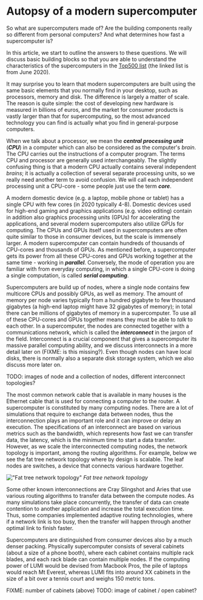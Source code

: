 # Autopsy of a modern supercomputer

So what are supercomputers made of? Are the building components really so
different from personal computers? And what determines how fast a
supercomputer is?

In this article, we start to outline the answers to these questions. We will
discuss basic building blocks so that you are able to understand the
characteristics of the supercomputers in the
[Top500 list](https://www.top500.org/lists/top500/2020/06/) (the linked list
is from June 2020).

It may surprise you to learn that modern supercomputers are built using the
same basic elements that you normally find in your desktop, such as
processors, memory and disk. The difference is largely a matter of scale. The
reason is quite simple: the cost of developing new hardware is measured in
billions of euros, and the market for consumer products is vastly larger than
that for supercomputing, so the most advanced technology you can find is
actually what you find in general-purpose computers.

When we talk about a processor, we mean the _**central processing unit**_
(_**CPU**_) in a computer which can also be considered as the computer's
_brain_. The CPU carries out the instructions of a computer program. The terms
CPU and processor are generally used interchangeably. The slightly confusing
thing is that a modern CPU actually contains several independent _brains_; it
is actually a collection of several separate processing units, so we really
need another term to avoid confusion. We will call each independent processing
unit a CPU-core - some people just use the term **_core_**.

A modern domestic device (e.g. a laptop, mobile phone or tablet) has a single
CPU with few cores (in 2020 typically 4-8). Domestic devices used for high-end
gaming and graphics applications (e.g. video editing) contain in addition also
graphics processing units (GPUs) for accelerating the applications, and
several modern supercomputers also utilize GPUs for computing. The CPUs and
GPUs itself used in supercomputers are often quite similar to those in
consumer devices, but the scale is immensely larger. A modern supercomputer
can contain hundreds of thousands of CPU-cores and thousands of GPUs. As
mentioned before, a supercomputer gets its power from all these CPU-cores and
GPUs working together at the same time - working in _**parallel**_.
Conversely, the mode of operation you are familiar with from everyday
computing, in which a single CPU-core is doing a single computation, is called
_**serial computing**_.

Supercomputers are build up of nodes, where a single node contains few
multicore CPUs and possibly GPUs, as well as memory. The amount of memory per
node varies typically from a hundred gigabyte to few thousand gigabytes (a
high-end laptop might have 32 gigabytes of memory); in total there can be
millions of gigabytes of memory in a supercomputer. To use all of these
CPU-cores and GPUs together means they must be able to _talk_ to each other.
In a supercomputer, the nodes are connected together with a communications
network, which is called the _**interconnect**_ in the jargon of the field.
Interconnect is a crucial component that gives a supercomputer its massive parallel computing ability, and
we discuss interconnects in a more detail later on (FIXME: is this missing?).
Even though nodes can have local disks, there is normally also a separate
disk storage system, which we also discuss more later on.

TODO: images of node and a collection of nodes, different interconnect
topologies?


The most common network cable that is available in many houses is the Ethernet 
cable that is used for connecting a computer to the router.
A supercomputer is constituted by many computing nodes. There are a lot of 
simulations that require to exchange data between nodes, thus the 
interconnection plays an important role and it can improve or delay an execution.
The specifications of an interconnect are based on various metrics such as the bandwidth, 
which represents how fast we can transfer data, the latency, which is the minimum 
time to start a data transfer. However, as we scale the interconnected computing nodes, 
the network topology is important, among the routing algorithms. For example, 
below we see the fat tree network topology where by design is scalable. 
The leaf nodes are switches, a device that connects various hardware together. 

!["Fat tree network topology"](./images/Fat_tree_network.svg.png)
*Fat tree network topology*

Some other known interconnections are Cray Slingshot and Aries that use various 
routing algorithms to transfer data between the compute nodes. As many simulations take 
place concurrently, the transfer of data can create contention to another application 
and increase the total execution time. Thus, some companies implemented adaptive 
routing technologies, where if a network link is too busy, then the transfer 
will happen through another optimal link to finish faster.



Supercomputers are distinguished from consumer devices also by a much denser
packing. Physically supercomputer consists of several cabinets (about a
size of a phone booth), where each cabinet contains multiple rack blades, and
each rack blade can contain multiple nodes. If the computing power of LUMI
would be devised from Macbook Pros, the pile of laptops would reach Mt
Everest, whereas LUMI fits into around XX cabinets in the size of a bit over a tennis court
and weighs 150 metric tons.

FIXME: number of cabinets  (above)
TODO: image of cabinet / open cabinet?

<!-- Copyright SURFsara,  EPCC at the University of Edinburgh, CSC - IT Center for Science Ltd. >
